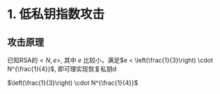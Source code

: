 # 1. 低私钥指数攻击

## 攻击原理

已知RSA的$<N, e>$, 其中 $e$ 比较小，满足$e < \left(\frac{1}{3}\right) \cdot N^{\frac{1}{4}}$, 即可理实现恢复私钥d

$\left(\frac{1}{3}\right) \cdot N^{\frac{1}{4}}$